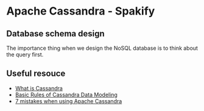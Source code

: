 # Apache Cassandra - Spakify

## Database schema design

The importance thing when we design the NoSQL database is to think about the query first.

## Useful resouce
- [What is Cassandra](https://www.datastax.com/cassandra)
- [Basic Rules of Cassandra Data Modeling](https://www.datastax.com/blog/basic-rules-cassandra-data-modeling)
- [7 mistakes when using Apache Cassandra](https://blog.softwaremill.com/7-mistakes-when-using-apache-cassandra-51d2cf6df519)